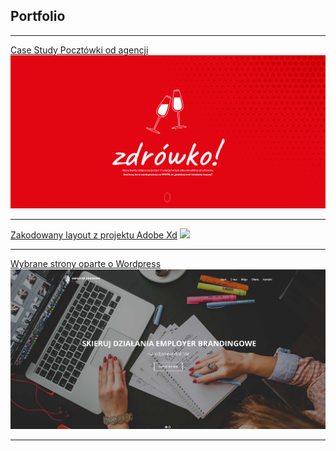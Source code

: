 ## Portfolio

---

[Case Study Pocztówki od agencji](/bfswieta_casestudy)
<img src="images/casestudy/1.png?raw=true"/>

---

[Zakodowany layout z projektu Adobe Xd](/bestshop)
<img src="images/bestshop/bestshop_adobexd_resize3.gif?raw=true"/>


---

[Wybrane strony oparte o Wordpress](/wordpress)
<img src="images/wordpress/EBSolutions.pl_1.jpg?raw=true"/>

---